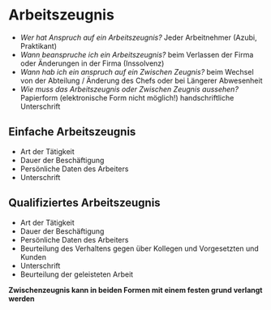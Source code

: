 # Arbeitszeugnis
- *Wer hat Anspruch auf ein Arbeitszeugnis?*
  Jeder Arbeitnehmer (Azubi, Praktikant)
- *Wann beanspruche ich ein Arbeitszeugnis?*
  beim Verlassen der Firma oder Änderungen in der Firma (Inssolvenz)
- *Wann hab ich ein anspruch auf ein Zwischen Zeugnis?*
  beim Wechsel von der Abteilung / Änderung des Chefs oder bei Längerer Abwesenheit
- *Wie muss das Arbeitszeugnis oder Zwischen Zeugnis aussehen?*
  Papierform (elektronische Form nicht möglich!)
  handschriftliche Unterschrift

## Einfache Arbeitszeugnis
- Art der Tätigkeit
- Dauer der Beschäftigung
- Persönliche Daten des Arbeiters
- Unterschrift

## Qualifiziertes Arbeitszeugnis
- Art der Tätigkeit
- Dauer der Beschäftigung
- Persönliche Daten des Arbeiters
- Beurteilung des Verhaltens gegen über Kollegen und Vorgesetzten und Kunden
- Unterschrift
- Beurteilung der geleisteten Arbeit

**Zwischenzeugnis kann in beiden Formen mit einem festen grund verlangt werden**